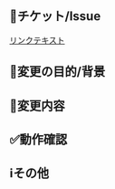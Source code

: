 ## :link:チケット/Issue

<!-- 関連するチケットまたはIssueのリンク -->
[リンクテキスト](URL)

## :memo:変更の目的/背景

<!-- なぜこの変更が必要なのか？（チケットやIssueに書かれている場合は省略可） -->

## :hammer:変更内容

<!-- このPull Requestで何をしたのか？ -->
<!-- このPull Requestでやらないことは何か？（あれば。無いなら「無し」でOK。やらない場合は、いつやるのかを明記する。） -->

## :white_check_mark:動作確認

<!-- どのような動作確認を行ったのか？結果はどうか？（またはテストのリンクを貼る） -->

## :information_source:その他

<!-- レビュアーへの参考情報（実装上の懸念点や注意点、補足などあれば記載） -->
